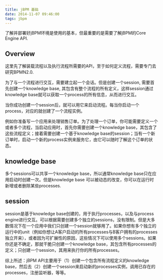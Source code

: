 ```yaml
---
title: jBPM 基础
date: 2014-11-07 09:46:00
tags: jbpm
---
```

了解并部署好jBPM环境是使用的基本，但最重要的是需要了解jBPM的Core Engine API.

## Overview
这里先了解装载流程以及执行流程所需要的API，至于如何定义流程，需要专门去研究BPMN2.0.

为了与一个流程进行交互，需要建立起一个会话。但是创建一个session, 需要首先创建一个knowledge base, 其包含有整个流程的所有定义，这样session通过knowledge base就可以获取一个process的所有信息，从而进行交互。

当你成功创建一个session后，就可以用它来启动流程。每当你启动一个process，对应的就创建了一个流程实例。

例如你准备写一个应用来处理销售订单。为了处理一个订单，你可能需要定义一个或者多个流程，当启动应用时，首先你需要创建一个knowledge base，其包含了这些流程定义；接着需要创建一个基于knowledge base的session；当有一个新订单时，启动一个新的process实例来服务它，由它可以随时了解这个订单的状态。

## knowledge base
多个sessions可以共享一个knowledge base，所以通常knowledge base只在应用启动时创建一次。但是knowledge base 可以被动态的改变，你可以在运行时新增或者删除某些processes.

## session
session是基于knowledge base创建的，用于执行processes，以及与process engine进行交互。可以根据需要创建多个独立的sessions，没有限制。但是大多数情况下在一个应用中我们只创建一个session就够用了。如果你想有多个独立的运行中的unit（例如你想让A客户启动的所有processes与B客户拥有的processes独立开来），或者因为可扩展性的原因，这些情况下可以使用多个sessions。如果你还是不确定，那就干脆只创建一个knowledge base，其包含所有processes的定义；只创建一个session，其用来执行你的所有processes。

综上所述：jBPM API主要用于（1）创建一个包含所有流程定义的knowledge base，然后去（2）创建一个session来启动新的processes实例，调用已存在的processes，注册监听器，等等。
